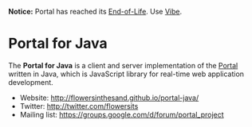 **Notice:** Portal has reached its [End-of-Life](http://flowersinthesand.github.io/portal/news/2014/10/02/portal-end-of-life/). Use [Vibe](http://vibe-project.github.io/).

# Portal for Java
The **Portal for Java** is a client and server implementation of the [Portal](http://flowersinthesand.github.io//portal) written in Java, which is JavaScript library for real-time web application development.

* Website: http://flowersinthesand.github.io/portal-java/
* Twitter: http://twitter.com/flowersits
* Mailing list: https://groups.google.com/d/forum/portal_project
